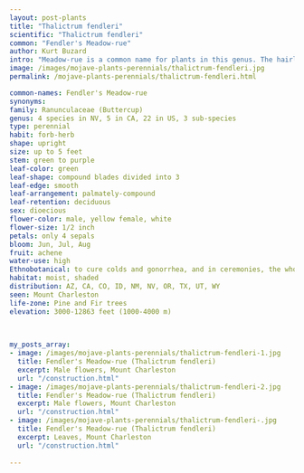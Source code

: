 ```yaml
---
layout: post-plants
title: "Thalictrum fendleri"
scientific: "Thalictrum fendleri"
common: "Fendler's Meadow-rue"
author: Kurt Buzard
intro: "Meadow-rue is a common name for plants in this genus. The hairless stems are green to purple in color. The leaves have compound blades divided into a few or many segments of varying shapes, often with three lobes, and are borne on long, slender petioles. The blades are hairless to slightly fuzzy and glandular. The inflorescence is an upright or arching panicle of flowers. The species is usually dioecious, with male and female flowers occurring on separate plants, but plants with bisexual flowers have been noted. The male flower has a bell-shaped calyx of four sepals in shades of greenish white or purple which may lighten to white with age. From the calyx dangle many long, yellow or purple stamens tipped with large anthers. The female flower has a cluster of immature fruits tipped with styles in shades of light to deep, bright pink. As the fruits develop the styles wither to hard, black stubs. A cluster may have up to 20 fruits."
image: /images/mojave-plants-perennials/thalictrum-fendleri.jpg
permalink: /mojave-plants-perennials/thalictrum-fendleri.html

common-names: Fendler's Meadow-rue
synonyms: 
family: Ranunculaceae (Buttercup)
genus: 4 species in NV, 5 in CA, 22 in US, 3 sub-species
type: perennial
habit: forb-herb
shape: upright
size: up to 5 feet
stem: green to purple
leaf-color: green
leaf-shape: compound blades divided into 3
leaf-edge: smooth
leaf-arrangement: palmately-compound
leaf-retention: deciduous
sex: dioecious
flower-color: male, yellow female, white
flower-size: 1/2 inch
petals: only 4 sepals
bloom: Jun, Jul, Aug
fruit: achene
water-use: high
Ethnobotanical: to cure colds and gonorrhea, and in ceremonies, the whole plant is poinonous
habitat: moist, shaded
distribution: AZ, CA, CO, ID, NM, NV, OR, TX, UT, WY
seen: Mount Charleston
life-zone: Pine and Fir trees
elevation: 3000-12863 feet (1000-4000 m)
 
   

my_posts_array:
- image: /images/mojave-plants-perennials/thalictrum-fendleri-1.jpg
  title: Fendler's Meadow-rue (Thalictrum fendleri)
  excerpt: Male flowers, Mount Charleston
  url: "/construction.html"
- image: /images/mojave-plants-perennials/thalictrum-fendleri-2.jpg
  title: Fendler's Meadow-rue (Thalictrum fendleri)
  excerpt: Male flowers, Mount Charleston
  url: "/construction.html"
- image: /images/mojave-plants-perennials/thalictrum-fendleri-.jpg
  title: Fendler's Meadow-rue (Thalictrum fendleri)
  excerpt: Leaves, Mount Charleston
  url: "/construction.html"
 
---
```

  
  
 <p></p>
  
